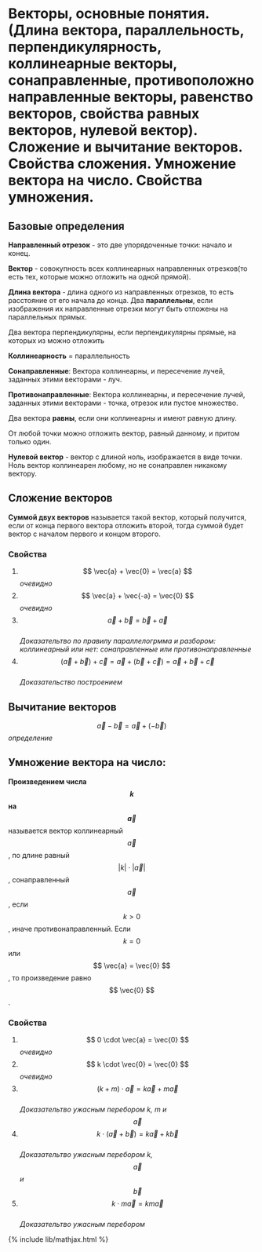 # Векторы, основные понятия. (Длина вектора, параллельность, перпендикулярность, коллинеарные векторы, сонаправленные, противоположно направленные векторы, равенство векторов, свойства равных векторов, нулевой вектор). Сложение и вычитание векторов. Свойства сложения. Умножение вектора на число. Свойства умножения.

## Базовые определения

**Направленный отрезок** - это две упорядоченные точки: начало и конец.

**Вектор** - совокупность всех коллинеарных направленных отрезков(то есть тех, которые можно отложить на одной прямой).

**Длина вектора** - длина одного из направленных отрезков, то есть расстояние от его начала до конца.
Два **параллельны**, если изображения их направленные отрезки могут быть отложены на параллельных прямых.

Два вектора перпендикулярны, если перпендикулярны прямые, на которых из можно отложить

**Коллинеарность** = параллельность

**Сонаправленные**: Вектора коллинеарны, и пересечение лучей, заданных этими векторами - луч.

**Противонаправленные**: Вектора коллинеарны, и пересечение лучей, заданных этими векторами - точка, отрезок или пустое множество.

Два вектора **равны**, если они коллинеарны и имеют равную длину.

От любой точки можно отложить вектор, равный данному, и притом только один.

**Нулевой вектор** - вектор с длиной ноль, изображается в виде точки.
Ноль вектор коллинеарен любому, но не сонаправлен никакому вектору.

## Сложение векторов
**Суммой двух векторов** называется такой вектор, который получится, если от конца первого вектора отложить второй, тогда суммой будет вектор с началом первого и концом второго.
### Свойства
1. $$ \vec{a} + \vec{0} =  \vec{a} $$   *очевидно*
2. $$ \vec{a} + \vec{-a} =  \vec{0} $$    *очевидно*
3. $$ \vec{a} + \vec{b} =  \vec{b} + \vec{a} $$   
*Доказательтво по правилу параллелогрмма и разбором: коллинеарный или нет: сонаправленные или противонаправленные*
4. $$ (\vec{a} + \vec{b}) + \vec{с} =  \vec{a} + (\vec{b} + \vec{с}) = \vec{a} + \vec{b} + \vec{с} $$   
*Доказательство построением*

## Вычитание векторов
$$ \vec{a} - \vec{b} =  \vec{a} + (-\vec{b}) $$   *определение*

## Умножение вектора на число:
**Произведением числа $$ k $$ на $$ \vec{a} $$** называется вектор коллинеарный $$ \vec{a} $$, по длине равный $$|k| \cdot |\vec{a}| $$, сонаправленный $$ \vec{a} $$, если $$ k > 0 $$, иначе противонаправленный.
Если $$ k = 0 $$ или $$ \vec{a} = \vec{0} $$, то произведение равно $$ \vec{0} $$.

### Свойства
1. $$ 0 \cdot \vec{a} = \vec{0} $$    *очевидно*
2. $$ k \cdot \vec{0} = \vec{0} $$    *очевидно*
3. $$ (k + m) \cdot \vec{a} = k\vec{a} + m\vec{a} $$    
*Доказательтво ужасным перебором k, m и $$ \vec{a} $$*
4. $$ k \cdot (\vec{a} + \vec{b}) = k\vec{a} + k\vec{b} $$    
*Доказательтво ужасным перебором k, $$ \vec{a} $$ и $$ \vec{b} $$*
5. $$ k \cdot m\vec{a} = km\vec{a} $$   
*Доказательтво ужасным перебором*


{% include lib/mathjax.html %}

